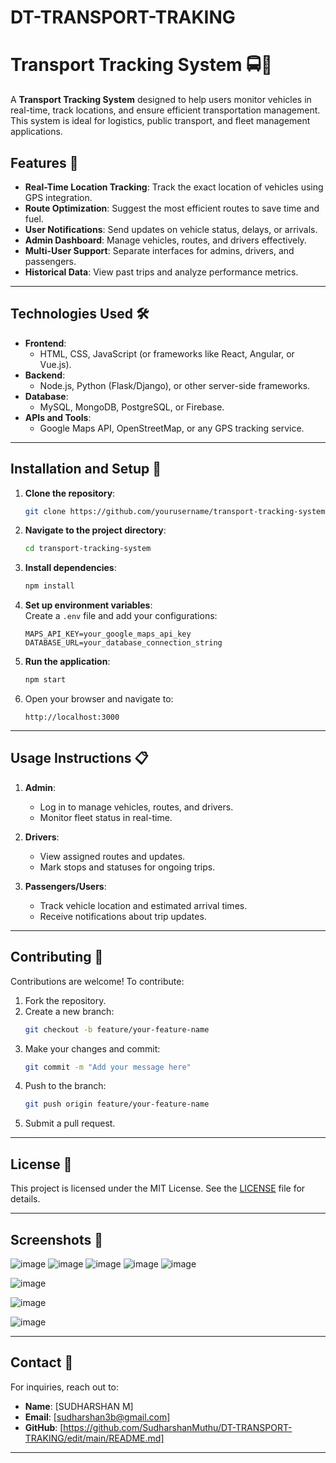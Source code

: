 # DT-TRANSPORT-TRAKING

# Transport Tracking System 🚍📍  

A **Transport Tracking System** designed to help users monitor vehicles in real-time, track locations, and ensure efficient transportation management. This system is ideal for logistics, public transport, and fleet management applications.  


## Features 🌟  

- **Real-Time Location Tracking**: Track the exact location of vehicles using GPS integration.  
- **Route Optimization**: Suggest the most efficient routes to save time and fuel.  
- **User Notifications**: Send updates on vehicle status, delays, or arrivals.  
- **Admin Dashboard**: Manage vehicles, routes, and drivers effectively.  
- **Multi-User Support**: Separate interfaces for admins, drivers, and passengers.  
- **Historical Data**: View past trips and analyze performance metrics.  

---

## Technologies Used 🛠️  

- **Frontend**:  
  - HTML, CSS, JavaScript (or frameworks like React, Angular, or Vue.js).  
- **Backend**:  
  - Node.js, Python (Flask/Django), or other server-side frameworks.  
- **Database**:  
  - MySQL, MongoDB, PostgreSQL, or Firebase.  
- **APIs and Tools**:  
  - Google Maps API, OpenStreetMap, or any GPS tracking service.  

---

## Installation and Setup 🚀  

1. **Clone the repository**:  
   ```bash
   git clone https://github.com/yourusername/transport-tracking-system.git
   ```  

2. **Navigate to the project directory**:  
   ```bash
   cd transport-tracking-system
   ```  

3. **Install dependencies**:  
   ```bash
   npm install
   ```  

4. **Set up environment variables**:  
   Create a `.env` file and add your configurations:  
   ```env
   MAPS_API_KEY=your_google_maps_api_key
   DATABASE_URL=your_database_connection_string
   ```  

5. **Run the application**:  
   ```bash
   npm start
   ```  

6. Open your browser and navigate to:  
   ```
   http://localhost:3000
   ```  

---

## Usage Instructions 📋  

1. **Admin**:  
   - Log in to manage vehicles, routes, and drivers.  
   - Monitor fleet status in real-time.  

2. **Drivers**:  
   - View assigned routes and updates.  
   - Mark stops and statuses for ongoing trips.  

3. **Passengers/Users**:  
   - Track vehicle location and estimated arrival times.  
   - Receive notifications about trip updates.  

---

## Contributing 🤝  

Contributions are welcome! To contribute:  
1. Fork the repository.  
2. Create a new branch:  
   ```bash
   git checkout -b feature/your-feature-name
   ```  
3. Make your changes and commit:  
   ```bash
   git commit -m "Add your message here"
   ```  
4. Push to the branch:  
   ```bash
   git push origin feature/your-feature-name
   ```  
5. Submit a pull request.  

---

## License 📜  

This project is licensed under the MIT License. See the [LICENSE](LICENSE) file for details.  

---

## Screenshots 📸  
![image](https://github.com/user-attachments/assets/18fd8152-bddb-493c-a63b-07d551702a8c)
![image](https://github.com/user-attachments/assets/3806bfc8-446a-4228-85ac-c82d4e1af06f)
![image](https://github.com/user-attachments/assets/62bc7625-f17e-4304-a319-2e9b3f801206)
![image](https://github.com/user-attachments/assets/d7d7891d-f87b-40d5-a749-7cba9a08fc23)
![image](https://github.com/user-attachments/assets/103e0332-4d70-4138-a688-f2d8aec4901b)

![image](https://github.com/user-attachments/assets/2ea74c42-2813-4ab1-857b-0c5ce955898a)

![image](https://github.com/user-attachments/assets/34c4283a-a9e1-444c-83fd-473bfde17fb9)

![image](https://github.com/user-attachments/assets/6bcec761-aa29-4bd0-9197-1e6a7fe9aea2)


---

## Contact 📧  

For inquiries, reach out to:  
- **Name**: [SUDHARSHAN M]  
- **Email**: [sudharshan3b@gmail.com]  
- **GitHub**: [https://github.com/SudharshanMuthu/DT-TRANSPORT-TRAKING/edit/main/README.md]  

---
